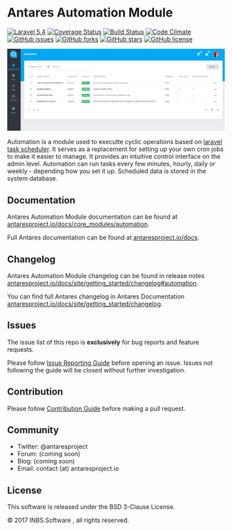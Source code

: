 # Antares Automation Module

[![Laravel 5.4](https://img.shields.io/badge/Laravel-5.4-orange.svg)](http://laravel.com)
[![Coverage Status](https://coveralls.io/repos/github/antaresproject/project/badge.svg?branch=master)](https://coveralls.io/github/antaresproject/project?branch=master)
[![Build Status](https://travis-ci.org/antaresproject/project.svg?branch=master)](https://travis-ci.org/antaresproject/project)
[![Code Climate](https://codeclimate.com/github/antaresproject/project/badges/gpa.svg)](https://codeclimate.com/github/antaresproject/project)
[![GitHub issues](https://img.shields.io/github/issues/antaresproject/project.svg)](https://github.com/antaresproject/project/issues)
[![GitHub forks](https://img.shields.io/github/forks/antaresproject/project.svg)](https://github.com/antaresproject/project/network)
[![GitHub stars](https://img.shields.io/github/stars/antaresproject/project.svg)](https://github.com/antaresproject/project/stargazers)
[![GitHub license](https://img.shields.io/badge/license-New%20BSD-blue.svg)](https://raw.githubusercontent.com/antaresproject/project/master/LICENSE)

![automation](docs/img/automation.PNG)

Automation is a module used to executte cyclic operations based on [laravel task scheduler](https://laravel.com/docs/5.4/scheduling). 
It serves as a replacement for setting up your own cron jobs to make it easier to manage. 
It provides an intuitive control  interface on the admin level. 
Automation can run tasks every few minutes, hourly, daily or weekly - depending how you set it up. 
Scheduled data is stored in the system database.


## Documentation

Antares Automation Module documentation can be found at [antaresproject.io/docs/core_modules/automation](http://antaresproject.io/docs/site/core_modules/automation/).

Full Antares documentation can be found at [antaresproject.io/docs](http://antaresproject.io/docs).


## Changelog

Antares Automation Module changelog can be found in release notes [antaresproject.io/docs/site/getting_started/changelog#automation](http://antaresproject.io/docs/site/getting_started/changelog/index.html#automation).

You can find full Antares changelog in Antares Documentation [antaresproject.io/docs/site/getting_started/changelog](http://antaresproject.io/docs/site/getting_started/changelog/index.html).

## Issues

The issue list of this repo is **exclusively** for bug reports and feature requests.

Please follow [Issue Reporting Guide](http://antaresproject.io/docs/site/getting_started/issues_reporting_guide/index.html) before opening an issue. Issues not following the guide will be closed without further investigation.

## Contribution

Please follow [Contribution Guide](http://antaresproject.io/docs/site/getting_started/contributing/index.html) before making a pull request.

## Community

* Twitter: @antaresproject
* Forum: (coming soon)
* Blog: (coming soon)
* Email: contact (at) antaresproject.io


## License

This software is released under the BSD 3-Clause License.

© 2017 INBS.Software , all rights reserved.
